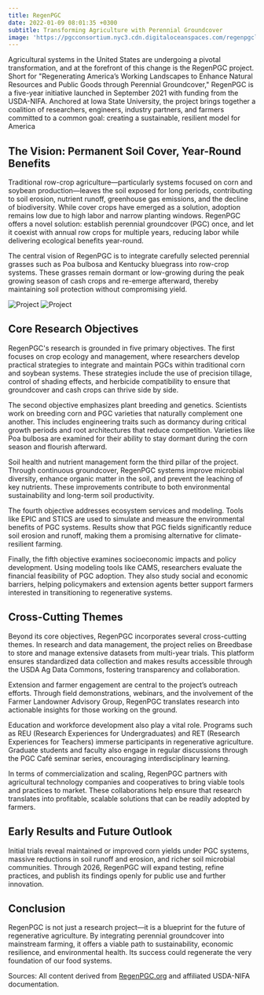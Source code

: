 ```yaml
---
title: RegenPGC 
date: 2022-01-09 08:01:35 +0300
subtitle: Transforming Agriculture with Perennial Groundcover
image: 'https://pgcconsortium.nyc3.cdn.digitaloceanspaces.com/regenpgclogo2.png'
---
```


Agricultural systems in the United States are undergoing a pivotal transformation, and at the forefront of this change is the RegenPGC project. Short for "Regenerating America’s Working Landscapes to Enhance Natural Resources and Public Goods through Perennial Groundcover," RegenPGC is a five-year initiative launched in September 2021 with funding from the USDA-NIFA. Anchored at Iowa State University, the project brings together a coalition of researchers, engineers, industry partners, and farmers committed to a common goal: creating a sustainable, resilient model for America

## The Vision: Permanent Soil Cover, Year-Round Benefits

Traditional row-crop agriculture—particularly systems focused on corn and soybean production—leaves the soil exposed for long periods, contributing to soil erosion, nutrient runoff, greenhouse gas emissions, and the decline of biodiversity. While cover crops have emerged as a solution, adoption remains low due to high labor and narrow planting windows. RegenPGC offers a novel solution: establish perennial groundcover (PGC) once, and let it coexist with annual row crops for multiple years, reducing labor while delivering ecological benefits year-round.

The central vision of RegenPGC is to integrate carefully selected perennial grasses such as Poa bulbosa and Kentucky bluegrass into row-crop systems. These grasses remain dormant or low-growing during the peak growing season of cash crops and re-emerge afterward, thereby maintaining soil protection without compromising yield.

<div class="gallery-box">
  <div class="gallery">
    <img src="https://pgcconsortium.nyc3.cdn.digitaloceanspaces.com/regenpgc2.jpg" loading="lazy" alt="Project">
    <img src="https://pgcconsortium.nyc3.cdn.digitaloceanspaces.com/regenpgc1.jpg" loading="lazy" alt="Project">
  </div>
</div>

## Core Research Objectives

RegenPGC's research is grounded in five primary objectives. The first focuses on crop ecology and management, where researchers develop practical strategies to integrate and maintain PGCs within traditional corn and soybean systems. These strategies include the use of precision tillage, control of shading effects, and herbicide compatibility to ensure that groundcover and cash crops can thrive side by side.

The second objective emphasizes plant breeding and genetics. Scientists work on breeding corn and PGC varieties that naturally complement one another. This includes engineering traits such as dormancy during critical growth periods and root architectures that reduce competition. Varieties like Poa bulbosa are examined for their ability to stay dormant during the corn season and flourish afterward.

Soil health and nutrient management form the third pillar of the project. Through continuous groundcover, RegenPGC systems improve microbial diversity, enhance organic matter in the soil, and prevent the leaching of key nutrients. These improvements contribute to both environmental sustainability and long-term soil productivity.

The fourth objective addresses ecosystem services and modeling. Tools like EPIC and STICS are used to simulate and measure the environmental benefits of PGC systems. Results show that PGC fields significantly reduce soil erosion and runoff, making them a promising alternative for climate-resilient farming.

Finally, the fifth objective examines socioeconomic impacts and policy development. Using modeling tools like CAMS, researchers evaluate the financial feasibility of PGC adoption. They also study social and economic barriers, helping policymakers and extension agents better support farmers interested in transitioning to regenerative systems.

## Cross-Cutting Themes

Beyond its core objectives, RegenPGC incorporates several cross-cutting themes. In research and data management, the project relies on Breedbase to store and manage extensive datasets from multi-year trials. This platform ensures standardized data collection and makes results accessible through the USDA Ag Data Commons, fostering transparency and collaboration.

Extension and farmer engagement are central to the project’s outreach efforts. Through field demonstrations, webinars, and the involvement of the Farmer Landowner Advisory Group, RegenPGC translates research into actionable insights for those working on the ground.

Education and workforce development also play a vital role. Programs such as REU (Research Experiences for Undergraduates) and RET (Research Experiences for Teachers) immerse participants in regenerative agriculture. Graduate students and faculty also engage in regular discussions through the PGC Café seminar series, encouraging interdisciplinary learning.

In terms of commercialization and scaling, RegenPGC partners with agricultural technology companies and cooperatives to bring viable tools and practices to market. These collaborations help ensure that research translates into profitable, scalable solutions that can be readily adopted by farmers.

## Early Results and Future Outlook

Initial trials reveal maintained or improved corn yields under PGC systems, massive reductions in soil runoff and erosion, and richer soil microbial communities. Through 2026, RegenPGC will expand testing, refine practices, and publish its findings openly for public use and further innovation.

## Conclusion

RegenPGC is not just a research project—it is a blueprint for the future of regenerative agriculture. By integrating perennial groundcover into mainstream farming, it offers a viable path to sustainability, economic resilience, and environmental health. Its success could regenerate the very foundation of our food systems.

Sources: All content derived from [RegenPGC.org](https://www.regenpgc.org) and affiliated USDA-NIFA documentation.

